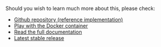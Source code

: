 Should you wish to learn much more about this, please check: 

   - [Github repository (reference implementation)](https://github.com/Fiware/context.Proton)
   - [Play with the Docker container](https://hub.docker.com/r/fiware/proactivetechnologyonline/)
   - [Read the full documentation](http://proactive-technology-online.readthedocs.org/en/latest/)
   - [Latest stable release](https://github.com/Fiware/context.Proton/releases/latest)
